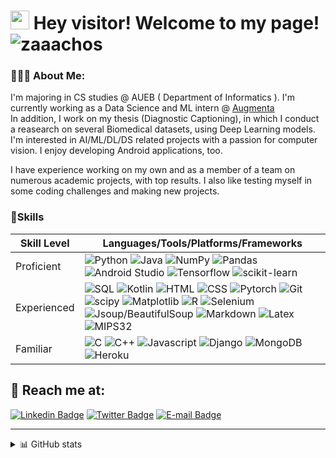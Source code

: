 <h1><img src="https://emojis.slackmojis.com/emojis/images/1643515023/10521/meow_code.gif?1643515023" width="30"/> Hey visitor! Welcome to my page!
<img src="https://komarev.com/ghpvc/?username=zaaachos" alt="zaaachos" /> 
</h1>

<h3 align="left">👨🏻‍💻 About Me:</h3>

I'm majoring in CS studies @ AUEB ( Department of Informatics ). 
I'm currently working as a Data Science and ML intern @ [Augmenta](https://www.augmenta.ag/)
<br>
In addition, I work on my thesis (Diagnostic Captioning), in which I conduct a reasearch on several Biomedical datasets, using Deep Learning models. I'm interested in AI/ML/DL/DS related projects with a passion for computer vision. I enjoy developing Android applications, too. 

I have experience working on my own and as a member of a team on numerous academic projects, with top results. I also like testing myself in some coding challenges and making new projects.

<h3>🚀Skills</h3>

<table class="SkillTable">
  <thead>
    <tr>
      <th>Skill Level</th>
      <th>Languages/Tools/Platforms/Frameworks</th>
    </tr>
  </thead>
  <tbody>
    <tr>
      <td>Proficient</td>
      <td><img alt="Python" src="https://img.shields.io/badge/Python-white?style=for-the-badge&logo=python" />
          <img alt="Java" src="https://img.shields.io/badge/Java-ED8B00?style=for-the-badge&logo=java&logoColor=white" />
          <img alt="NumPy" src="https://img.shields.io/badge/NumPy-0040ff?style=for-the-badge&logo=numpy&logoColor=white" />
          <img alt="Pandas" src="https://img.shields.io/badge/pandas-00ff00?style=for-the-badge&logo=pandas&logoColor=ff0080" />
          <img alt="Android Studio" src="https://img.shields.io/badge/android_studio-596ca6?style=for-the-badge&logo=androidstudio&logoColor=00cc66" />
          <img alt="Tensorflow" src="https://img.shields.io/badge/tensorflow-red?style=for-the-badge&logo=tensorflow&logoColor=ff6600" />
          <img alt="scikit-learn" src="https://img.shields.io/badge/scikit_learn-b38f00?style=for-the-badge&logo=scikitlearn&logoColor=9999ff" />
      </td>
    </tr>
    <tr>
      <td>Experienced</td>
      <td><img alt="SQL" src="https://img.shields.io/badge/PostgreSQL-316192?style=for-the-badge&logo=postgresql&logoColor=white" />
          <img alt="Kotlin" src="https://img.shields.io/badge/Kotlin-0095D5?&style=for-the-badge&logo=kotlin&logoColor=white" />
          <img alt="HTML" src="https://img.shields.io/badge/HTML5-E34F26?style=for-the-badge&logo=html5&logoColor=white" />
          <img alt="CSS" src="https://img.shields.io/badge/CSS3-1572B6?style=for-the-badge&logo=css3&logoColor=white" />
          <img alt="Pytorch" src="https://img.shields.io/badge/Pytroch-ff8533?style=for-the-badge&logo=pytorch&logoColor=ff0000" />
         <img alt="Git" src="https://img.shields.io/badge/Git-red?style=for-the-badge&logo=git&logoColor=white" />
          <img alt="scipy" src="https://img.shields.io/badge/scipy-003380?style=for-the-badge&logo=scipy&logoColor=66a3ff" />
          <img alt="Matplotlib" src="https://img.shields.io/badge/matplotlib-596ca6?style=for-the-badge&logo=matplot&logoColor=ff0080" />
        <img alt="R" src="https://img.shields.io/badge/R-276DC3?style=for-the-badge&logo=r&logoColor=white" />
          <img alt="Selenium" src="https://img.shields.io/badge/selenium-003380?style=for-the-badge&logo=selenium&logoColor=b3b3b3" />
          <img alt="Jsoup/BeautifulSoup" src="https://img.shields.io/badge/jsoup/bs4-ffccff?style=for-the-badge&logo=bs4&logoColor=800080" />
          <img alt="Markdown" src="https://img.shields.io/badge/Markdown-000000?style=for-the-badge&logo=markdown&logoColor=white" />
          <img alt="Latex" src="https://img.shields.io/badge/LaTeX-593D88?style=for-the-badge&logo=latex&logoColor=white" />
          <img alt="MIPS32" src="https://img.shields.io/badge/MIPS32-593D88?style=for-the-badge&logo=MIPS32&logoColor=white" />
      </td>
    </tr>
    <tr>
      <td>Familiar</td>
      <td><img alt="C" src="https://img.shields.io/badge/C-00599C?style=for-the-badge&logo=c&logoColor=white" />
          <img alt="C++" src="https://img.shields.io/badge/C%2B%2B-00599C?style=for-the-badge&logo=c%2B%2B&logoColor=white" />
          <img alt="Javascript" src="https://img.shields.io/badge/JavaScript-F7DF1E?style=for-the-badge&logo=javascript&logoColor=black" />
          <img alt="Django" src="https://img.shields.io/badge/Django-092E20?style=for-the-badge&logo=django&logoColor=white" /> 
          <img alt="MongoDB" src="https://img.shields.io/badge/MongoDB-4EA94B?style=for-the-badge&logo=mongodb&logoColor=white" />
          <img alt="Heroku" src="https://img.shields.io/badge/Heroku-430098?style=for-the-badge&logo=heroku&logoColor=white" />
      </td>
    </tr>
  </tbody>
</table>

<!-- <img src="https://cr-ss-service.azurewebsites.net/api/ScreenShot?widget=summary&username=zaaachos"/> -->

<h2 align="left">📩 Reach me at:</h2>

[![Linkedin Badge](https://img.shields.io/badge/giorgos_zachariadis-blue?style=for-the-badge&logo=Linkedin&logoColor=white&link=https://www.linkedin.com/in/giorgos-zachariadis/)](https://www.linkedin.com/in/giorgos-zachariadis) [![Twitter Badge](https://img.shields.io/badge/@zaaachos-1ca0f1?style=for-the-badge&labelColor=1ca0f1&logo=twitter&logoColor=white&link=https://twitter.com/zaaachos)](https://twitter.com/zaaachos) [![E-mail Badge](https://img.shields.io/badge/geor.zachariadis@gmail.com-D14836?style=for-the-badge&logo=gmail&logoColor=white)](mailto:geor.zachariadis@gmail.com) 

------------

<details>
  <summary>📊 GitHub stats </summary>
  
  ![zaaachos' GitHub stats](https://github-readme-stats.vercel.app/api?username=zaaachos&show_icons=true&theme=tokyonight)
  
  [![Top Langs](https://github-readme-stats.vercel.app/api/top-langs/?username=zaaachos)](https://github.com/zaaachos/github-readme-stats)

</details>








